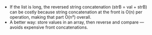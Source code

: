 * If the list is long, the reversed string concatenation (strB = val + strB) can be costly because string concatenation at the front is O(n) per operation, making that part O(n²) overall.
* A better way: store values in an array, then reverse and compare — avoids expensive front concatenations.
